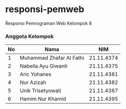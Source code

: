 # responsi-pemweb
Responsi Pemrograman Web Kelompok 8

### Anggota Kelompok
|**No**| **Nama** | **NIM** |
|---|------|-----|
| 1 | Muhammad Zhafar Al Fathi | 21.11.4374 |
| 2 | Nabella Ayu Giwanti | 21.11.4375 |
| 3 | Aric Yohanes | 21.11.4381 |
| 4 | Nur Azizah | 21.11.4382 |
| 5 | Unik Trisetyowati | 21.11.4387 |
| 6 | Hamim Nur Khamid | 21.11.4395 |
